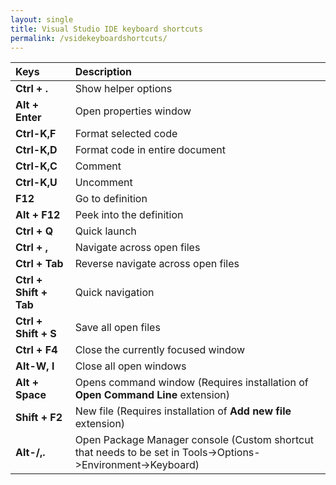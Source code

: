 ```yaml
---
layout: single
title: Visual Studio IDE keyboard shortcuts
permalink: /vsidekeyboardshortcuts/
---
```


|Keys|Description|
|:---|:---|
|**Ctrl + .**|Show helper options|
|**Alt + Enter**|Open properties window|
|**Ctrl-K,F**|Format selected code|
|**Ctrl-K,D**|Format code in entire document|
|**Ctrl-K,C**|Comment|
|**Ctrl-K,U**|Uncomment|
|**F12**|Go to definition|
|**Alt + F12**|Peek into the definition|
|**Ctrl + Q**|Quick launch|
|**Ctrl + ,**|Navigate across open files|
|**Ctrl + Tab**|Reverse navigate across open files|
|**Ctrl + Shift + Tab**|Quick navigation|
|**Ctrl + Shift + S**|Save all open files|
|**Ctrl + F4**|Close the currently focused window|
|**Alt-W, l**|Close all open windows|
|**Alt + Space**|Opens command window (Requires installation of **Open Command Line** extension)|
|**Shift + F2**|New file (Requires installation of **Add new file** extension)|
|**Alt-/,.**|Open Package Manager console (Custom shortcut that needs to be set in Tools->Options->Environment->Keyboard)|
